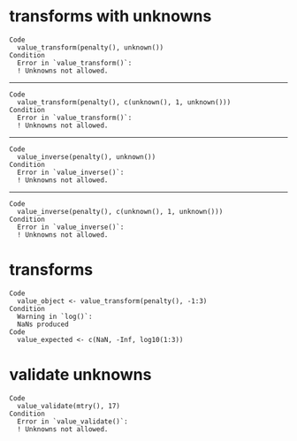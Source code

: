 # transforms with unknowns

    Code
      value_transform(penalty(), unknown())
    Condition
      Error in `value_transform()`:
      ! Unknowns not allowed.

---

    Code
      value_transform(penalty(), c(unknown(), 1, unknown()))
    Condition
      Error in `value_transform()`:
      ! Unknowns not allowed.

---

    Code
      value_inverse(penalty(), unknown())
    Condition
      Error in `value_inverse()`:
      ! Unknowns not allowed.

---

    Code
      value_inverse(penalty(), c(unknown(), 1, unknown()))
    Condition
      Error in `value_inverse()`:
      ! Unknowns not allowed.

# transforms

    Code
      value_object <- value_transform(penalty(), -1:3)
    Condition
      Warning in `log()`:
      NaNs produced
    Code
      value_expected <- c(NaN, -Inf, log10(1:3))

# validate unknowns

    Code
      value_validate(mtry(), 17)
    Condition
      Error in `value_validate()`:
      ! Unknowns not allowed.

